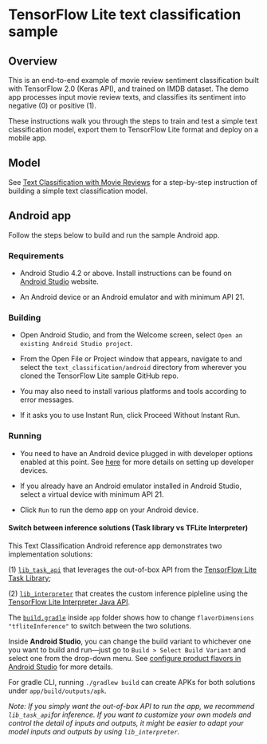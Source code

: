 # TensorFlow Lite text classification sample

## Overview

This is an end-to-end example of movie review sentiment classification built
with TensorFlow 2.0 (Keras API), and trained on IMDB dataset. The demo app
processes input movie review texts, and classifies its sentiment into negative
(0) or positive (1).

These instructions walk you through the steps to train and test a simple text
classification model, export them to TensorFlow Lite format and deploy on a
mobile app.

## Model

See
[Text Classification with Movie Reviews](https://www.tensorflow.org/tutorials/keras/text_classification)
for a step-by-step instruction of building a simple text classification model.

## Android app

Follow the steps below to build and run the sample Android app.

### Requirements

*   Android Studio 4.2 or above. Install instructions can be found on
    [Android Studio](https://developer.android.com/studio/index.html) website.

*   An Android device or an Android emulator and with minimum API 21.

### Building

*   Open Android Studio, and from the Welcome screen, select `Open an existing
    Android Studio project`.

*   From the Open File or Project window that appears, navigate to and select
    the `text_classification/android` directory from wherever you cloned the
    TensorFlow Lite sample GitHub repo.

*   You may also need to install various platforms and tools according to error
    messages.

*   If it asks you to use Instant Run, click Proceed Without Instant Run.

### Running

*   You need to have an Android device plugged in with developer options enabled
    at this point. See [here](https://developer.android.com/studio/run/device)
    for more details on setting up developer devices.

*   If you already have an Android emulator installed in Android Studio, select
    a virtual device with minimum API 21.

*   Click `Run` to run the demo app on your Android device.

#### Switch between inference solutions (Task library vs TFLite Interpreter)

This Text Classification Android reference app demonstrates two implementation
solutions:

(1)
[`lib_task_api`](https://github.com/tensorflow/examples/tree/master/lite/examples/text_classification/android/lib_task_api)
that leverages the out-of-box API from the
[TensorFlow Lite Task Library](https://www.tensorflow.org/lite/inference_with_metadata/task_library/nl_classifier);

(2)
[`lib_interpreter`](https://github.com/tensorflow/examples/tree/master/lite/examples/text_classification/android/lib_interpreter)
that creates the custom inference pipleline using the
[TensorFlow Lite Interpreter Java API](https://www.tensorflow.org/lite/guide/inference#load_and_run_a_model_in_java).

The [`build.gradle`](app/build.gradle) inside `app` folder shows how to change
`flavorDimensions "tfliteInference"` to switch between the two solutions.

Inside **Android Studio**, you can change the build variant to whichever one you
want to build and run—just go to `Build > Select Build Variant` and select one
from the drop-down menu. See
[configure product flavors in Android Studio](https://developer.android.com/studio/build/build-variants#product-flavors)
for more details.

For gradle CLI, running `./gradlew build` can create APKs for both solutions
under `app/build/outputs/apk`.

*Note: If you simply want the out-of-box API to run the app, we recommend
`lib_task_api`for inference. If you want to customize your own models and
control the detail of inputs and outputs, it might be easier to adapt your model
inputs and outputs by using `lib_interpreter`.*
